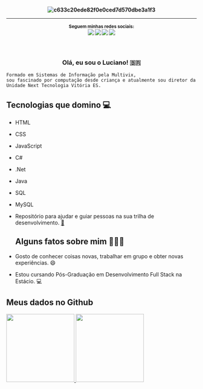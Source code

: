 <h4 align="center">
 
![c633c20ede82f0e0ced7d570dbe3a1f3](https://user-images.githubusercontent.com/70382532/138322189-2db8df52-9dcb-40a0-88a8-c365466bd33d.gif)

<hr>

<sub> <strong>Seguem minhas redes sociais: </strong> <br>
[<img src = "https://img.shields.io/badge/GitHub-100000?style=for-the-badge&logo=github&logoColor=white">](https://github.com/LucianoSF1992)
[<img src = "https://img.shields.io/badge/Facebook-1877F2?style=for-the-badge&logo=facebook&logoColor=white">](https://www.facebook.com/LucianoFerreira1992/)
[<img src="https://img.shields.io/badge/linkedin-%230077B5.svg?&style=for-the-badge&logo=linkedin&logoColor=white" />](https://www.linkedin.com/in/lucianoferreira92/)
[<img src = "https://img.shields.io/badge/instagram-%23E4405F.svg?&style=for-the-badge&logo=instagram&logoColor=white">](https://www.instagram.com/luciano_s_ferreira92/)
</sub>

<h3 align="center">  <br>

Olá, eu sou o Luciano! 🇧🇷
<br>

</h3>

```
Formado em Sistemas de Informação pela Multivix, 
sou fascinado por computação desde criança e atualmente sou diretor da Unidade Next Tecnologia Vitória ES.
```
## Tecnologias que domino 💻

  - HTML
  - CSS
  - JavaScript
  - C#
  - .Net
  - Java
  - SQL
  - MySQL

- Repositório para ajudar e guiar pessoas na sua trilha de desenvolvimento.  [:link:](https://github.com/LucianoSF1992/guiadevbrasil)

  ## Alguns fatos sobre mim 👨🏻‍💻

- Gosto de conhecer coisas novas, trabalhar em grupo e obter novas experiências. 😄

- Estou cursando Pós-Graduação em Desenvolvimento Full Stack na Estácio. 💻

## Meus dados no Github

<div>
<a href="https://github.com/LucianoSF1992">
<img loading="lazy" height="180em" src="https://github-readme-stats.vercel.app/api/top-langs/?username=LucianoSF1992&layout=compact&langs_count=7&theme=dracula"/>
<img loading="lazy" height="180em" src="https://github-readme-stats.vercel.app/api?username=LucianoSF1992&show_icons=true&theme=dracula&include_all_commits=true&count_private=true"/>
</div>

